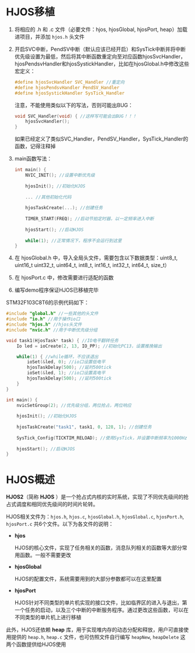 # HJOS移植

1. 将相应的 .h 和 .c 文件（必要文件：hjos, hjosGlobal, hjosPort, heap）加载进项目，并添加 `hjos.h` 头文件

2. 开启SVC中断，PendSV中断（默认应该已经开启）和SysTick中断并将中断优先级设置为最低，然后将其中断函数重定向至对应函数hjosSvcHandler，hjosPendsvHandler和hjosSystickHandler，比如在hjosGlobal.h中修改这些宏定义：

   ```c
   #define hjosSvcHandler SVC_Handler //重定向
   #define hjosPendsvHandler PendSV_Handler
   #define hjosSystickHandler SysTick_Handler
   ```

   注意，不能使用类似以下的写法，否则可能出BUG：

   ```c
   void SVC_Handler(void) { //这样写可能会出BUG！！！
       hjosSvcHandler();
   }
   ```

   如果已经定义了类似SVC_Handler，PendSV_Handler，SysTick_Handler的函数，记得注释掉

3. main函数写法：

   ```c
   int main() {
       NVIC_INIT(); //设置中断优先级
       
       hjosInit(); //初始化HJOS
       
       ... //其他初始化代码
           
       hjosTaskCreate(...); //创建任务
       
       TIMER_START(FREQ); //启动节拍定时器，以一定频率进入中断
       
       hjosStart(); //启动HJOS
       
       while(1); //正常情况下，程序不会运行到这里
   }
   ```

4. 在 hjosGlobal.h 中，导入全局头文件，需要包含以下数据类型：uint8_t, uint16_t uint32_t, uint64_t, int8_t, int16_t, int32_t, int64_t, size_t）

5. 在 hjosPort.c 中，修改需要进行适配的函数

6. 编写demo程序保证HJOS已移植完毕



STM32F103C8T6的示例代码如下：

```c
#include "global.h" //一些其他的头文件
#include "io.h" //用于操作io口
#include "hjos.h" //hjos头文件
#include "nvic.h" //用于中断优先级分组

void task1(HjosTask* task) { //IO电平翻转任务
	Io led = ioCreate(2, 13, IO_PP); //初始化PC13，设置推挽输出

	while(1) { //while循环，不应该退出
		ioSet(&led, 0); //io口设置低电平
		hjosTaskDelay(500); //延时500tick
		ioSet(&led, 1); //io口设置高电平
		hjosTaskDelay(500); //延时500tick
	}
}

int main() {
	nvicSetGroup(2); //优先级分组，两位抢占，两位响应
	
    hjosInit(); //初始化HJOS
    
    hjosTaskCreate("task1", task1, 0, 128, 1); //创建任务
    
    SysTick_Config(TICKTIM_RELOAD); //使用SysTick，并设置中断频率为1000Hz
    
    hjosStart(); //启动HJOS
}
```



# HJOS概述

**HJOS2**（简称 **HJOS** ）是一个抢占式内核的实时系统，实现了不同优先级间的抢占式调度和相同优先级间的时间片轮转。

HJOS相关文件为：`hjos.h`, `hjos.c`, `hjosGlobal.h`, `hjosGlobal.c`, `hjosPort.h`, `hjosPort.c` 共6个文件。以下为各文件的说明：

- **hjos**

  HJOS的核心文件，实现了任务相关的函数，消息队列相关的函数等大部分常用函数。一般不需要更改

- **hjosGlobal**

  HJOS的配置文件，系统需要用到的大部分参数都可以在这里配置

- **hjosPort**

  HJOS针对不同类型的单片机实现的接口文件，比如临界区的进入与退出，第一个任务的启动，以及三个中断的中断服务程序。通过更改这些函数，可以在不同类型的单片机上进行移植

此外，HJOS还依赖 **heap** 库，用于实现堆内存的动态分配和释放，用户可直接使用提供的 `heap.h`, `heap.c` 文件，也可仿照文件自行编写 `heapNew`, `heapDelete` 这两个函数提供给HJOS使用
